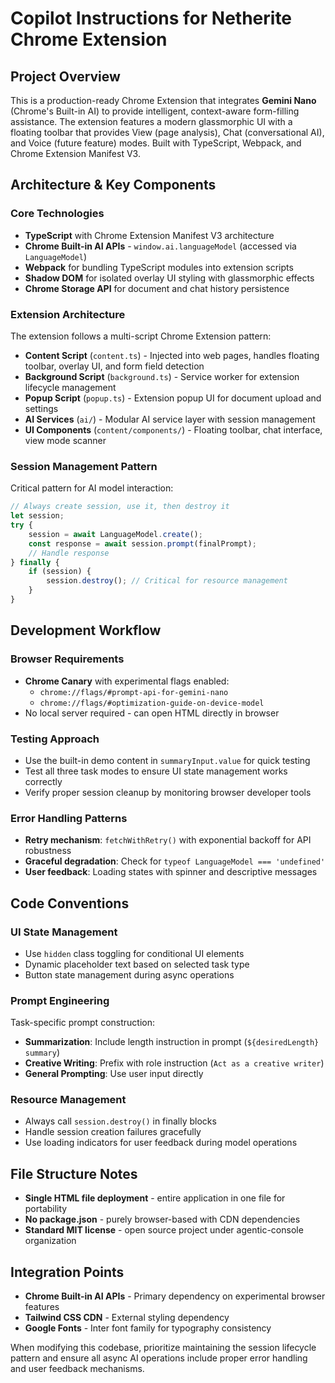 # Copilot Instructions for Netherite Chrome Extension

## Project Overview
This is a production-ready Chrome Extension that integrates **Gemini Nano** (Chrome's Built-in AI) to provide intelligent, context-aware form-filling assistance. The extension features a modern glassmorphic UI with a floating toolbar that provides View (page analysis), Chat (conversational AI), and Voice (future feature) modes. Built with TypeScript, Webpack, and Chrome Extension Manifest V3.

## Architecture & Key Components

### Core Technologies
- **TypeScript** with Chrome Extension Manifest V3 architecture  
- **Chrome Built-in AI APIs** - `window.ai.languageModel` (accessed via `LanguageModel`)
- **Webpack** for bundling TypeScript modules into extension scripts
- **Shadow DOM** for isolated overlay UI styling with glassmorphic effects
- **Chrome Storage API** for document and chat history persistence

### Extension Architecture  
The extension follows a multi-script Chrome Extension pattern:
- **Content Script** (`content.ts`) - Injected into web pages, handles floating toolbar, overlay UI, and form field detection
- **Background Script** (`background.ts`) - Service worker for extension lifecycle management  
- **Popup Script** (`popup.ts`) - Extension popup UI for document upload and settings
- **AI Services** (`ai/`) - Modular AI service layer with session management
- **UI Components** (`content/components/`) - Floating toolbar, chat interface, view mode scanner

### Session Management Pattern
Critical pattern for AI model interaction:
```javascript
// Always create session, use it, then destroy it
let session;
try {
    session = await LanguageModel.create();
    const response = await session.prompt(finalPrompt);
    // Handle response
} finally {
    if (session) {
        session.destroy(); // Critical for resource management
    }
}
```

## Development Workflow

### Browser Requirements
- **Chrome Canary** with experimental flags enabled:
  - `chrome://flags/#prompt-api-for-gemini-nano`
  - `chrome://flags/#optimization-guide-on-device-model`
- No local server required - can open HTML directly in browser

### Testing Approach
- Use the built-in demo content in `summaryInput.value` for quick testing
- Test all three task modes to ensure UI state management works correctly
- Verify proper session cleanup by monitoring browser developer tools

### Error Handling Patterns
- **Retry mechanism**: `fetchWithRetry()` with exponential backoff for API robustness
- **Graceful degradation**: Check for `typeof LanguageModel === 'undefined'`
- **User feedback**: Loading states with spinner and descriptive messages

## Code Conventions

### UI State Management
- Use `hidden` class toggling for conditional UI elements
- Dynamic placeholder text based on selected task type
- Button state management during async operations

### Prompt Engineering
Task-specific prompt construction:
- **Summarization**: Include length instruction in prompt (`${desiredLength} summary`)
- **Creative Writing**: Prefix with role instruction (`Act as a creative writer`)
- **General Prompting**: Use user input directly

### Resource Management
- Always call `session.destroy()` in finally blocks
- Handle session creation failures gracefully
- Use loading indicators for user feedback during model operations

## File Structure Notes
- **Single HTML file deployment** - entire application in one file for portability
- **No package.json** - purely browser-based with CDN dependencies
- **Standard MIT license** - open source project under agentic-console organization

## Integration Points
- **Chrome Built-in AI APIs** - Primary dependency on experimental browser features
- **Tailwind CSS CDN** - External styling dependency
- **Google Fonts** - Inter font family for typography consistency

When modifying this codebase, prioritize maintaining the session lifecycle pattern and ensure all async AI operations include proper error handling and user feedback mechanisms.